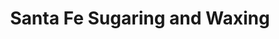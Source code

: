 ---
title: "Santa Fe Sugaring and Waxing"
url: /santa-fe/santa-fe-sugaring-and-waxing/
shop: Kosmetik
---